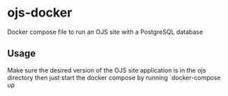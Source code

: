 # ojs-docker
Docker compose file to run an OJS site with a PostgreSQL database

## Usage

Make sure the desired version of the OJS site application is in the ojs directory then just start the docker compose by running `docker-compose up
